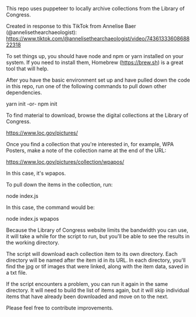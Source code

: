 This repo uses puppeteer to locally archive collections from the Library of Congress. 

Created in response to this TikTok from Annelise Baer (@annelisethearchaeologist):
https://www.tiktok.com/@annelisethearchaeologist/video/7436133360868822318

To set things up, you should have node and npm or yarn installed on your system. If you need to install them, Homebrew (https://brew.sh) is a great tool that will help. 

After you have the basic environment set up and have pulled down the code in this repo, run one of the following commands to pull down other dependencies. 

yarn init
-or-
npm init

To find material to download, browse the digital collections at the Library of Congress. 

https://www.loc.gov/pictures/

Once you find a collection that you're interested in, for example, WPA Posters, make a note of the collection name at the end of the URL:

https://www.loc.gov/pictures/collection/wpapos/

In this case, it's wpapos. 

To pull down the items in the collection, run:

node index.js <collection>

In this case, the command would be:

node index.js wpapos

Because the Library of Congress website limits the bandwidth you can use, it will take a while for the script to run, but you'll be able to see the results in the working directory. 

The script will download each collection item to its own directory. Each directory will be named after the item id in its URL. In each directory, you'll find the jpg or tif images that were linked, along with the item data, saved in a txt file. 

If the script encounters a problem, you can run it again in the same directory. It will need to build the list of items again, but it will skip individual items that have already been downloaded and move on to the next. 

Please feel free to contribute improvements. 
